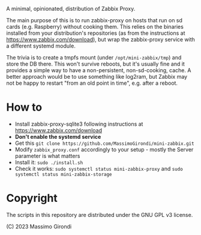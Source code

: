A minimal, opinionated, distribution of Zabbix Proxy.

The main purpose of this is to run zabbix-proxy on hosts that run on sd cards (e.g. Raspberry) without cooking them.
This relies on the binaries installed from your distribution's repositories (as from the instructions at https://www.zabbix.com/download), but wrap the zabbix-proxy service with a different systemd module.

The trivia is to create a tmpfs mount (under `/opt/mini-zabbix/tmp`) and store the DB there.
This won't survive reboots, but it's usually fine and it provides a simple way to have a non-persistent, non-sd-cooking, cache.
A better approach would be to use  something like log2ram, but Zabbix may not be happy to restart "from an old point in time", e.g. after a reboot.



# How to

- Install zabbix-proxy-sqlite3 following instructions at https://www.zabbix.com/download
- **Don't enable the systemd service**
- Get this `git clone https://github.com/MassimoGirondi/mini-zabbix.git`
- Modify  `zabbix_proxy.conf` accordingly to your setup - mostly the Server parameter is what matters
- Install it: `sudo ./install.sh`
- Check it works: `sudo systemctl status mini-zabbix-proxy` and `sudo systemctl status mini-zabbix-storage`




# Copyright

The scripts in this repository are distributed under the GNU GPL v3 license.

(C) 2023 Massimo Girondi
